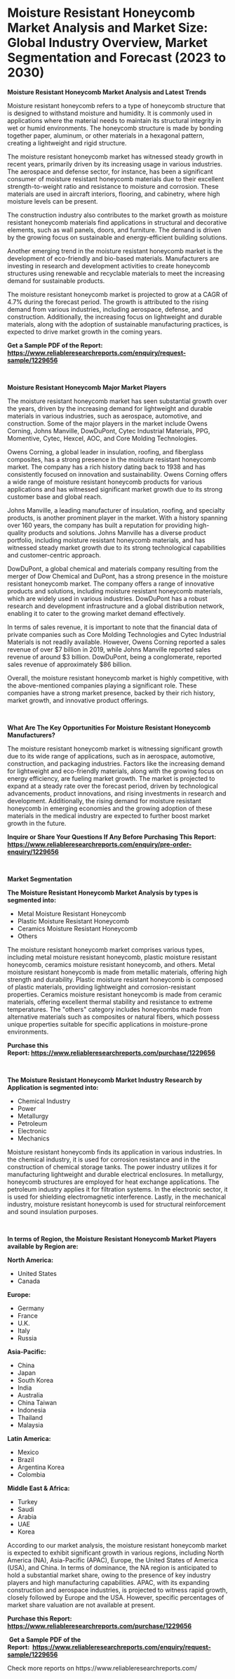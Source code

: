 <p><h1>Moisture Resistant Honeycomb Market Analysis and Market Size: Global Industry Overview, Market Segmentation and Forecast (2023 to 2030)</h1></p><p><strong>Moisture Resistant Honeycomb Market Analysis and Latest Trends</strong></p>
<p><p>Moisture resistant honeycomb refers to a type of honeycomb structure that is designed to withstand moisture and humidity. It is commonly used in applications where the material needs to maintain its structural integrity in wet or humid environments. The honeycomb structure is made by bonding together paper, aluminum, or other materials in a hexagonal pattern, creating a lightweight and rigid structure.</p><p>The moisture resistant honeycomb market has witnessed steady growth in recent years, primarily driven by its increasing usage in various industries. The aerospace and defense sector, for instance, has been a significant consumer of moisture resistant honeycomb materials due to their excellent strength-to-weight ratio and resistance to moisture and corrosion. These materials are used in aircraft interiors, flooring, and cabinetry, where high moisture levels can be present.</p><p>The construction industry also contributes to the market growth as moisture resistant honeycomb materials find applications in structural and decorative elements, such as wall panels, doors, and furniture. The demand is driven by the growing focus on sustainable and energy-efficient building solutions.</p><p>Another emerging trend in the moisture resistant honeycomb market is the development of eco-friendly and bio-based materials. Manufacturers are investing in research and development activities to create honeycomb structures using renewable and recyclable materials to meet the increasing demand for sustainable products.</p><p>The moisture resistant honeycomb market is projected to grow at a CAGR of 4.7% during the forecast period. The growth is attributed to the rising demand from various industries, including aerospace, defense, and construction. Additionally, the increasing focus on lightweight and durable materials, along with the adoption of sustainable manufacturing practices, is expected to drive market growth in the coming years.</p></p>
<p><strong>Get a Sample PDF of the Report:&nbsp; <a href="https://www.reliableresearchreports.com/enquiry/request-sample/1229656">https://www.reliableresearchreports.com/enquiry/request-sample/1229656</a></strong></p>
<p>&nbsp;</p>
<p><strong>Moisture Resistant Honeycomb Major Market Players</strong></p>
<p><p>The moisture resistant honeycomb market has seen substantial growth over the years, driven by the increasing demand for lightweight and durable materials in various industries, such as aerospace, automotive, and construction. Some of the major players in the market include Owens Corning, Johns Manville, DowDuPont, Cytec Industrial Materials, PPG, Momentive, Cytec, Hexcel, AOC, and Core Molding Technologies.</p><p>Owens Corning, a global leader in insulation, roofing, and fiberglass composites, has a strong presence in the moisture resistant honeycomb market. The company has a rich history dating back to 1938 and has consistently focused on innovation and sustainability. Owens Corning offers a wide range of moisture resistant honeycomb products for various applications and has witnessed significant market growth due to its strong customer base and global reach.</p><p>Johns Manville, a leading manufacturer of insulation, roofing, and specialty products, is another prominent player in the market. With a history spanning over 160 years, the company has built a reputation for providing high-quality products and solutions. Johns Manville has a diverse product portfolio, including moisture resistant honeycomb materials, and has witnessed steady market growth due to its strong technological capabilities and customer-centric approach.</p><p>DowDuPont, a global chemical and materials company resulting from the merger of Dow Chemical and DuPont, has a strong presence in the moisture resistant honeycomb market. The company offers a range of innovative products and solutions, including moisture resistant honeycomb materials, which are widely used in various industries. DowDuPont has a robust research and development infrastructure and a global distribution network, enabling it to cater to the growing market demand effectively.</p><p>In terms of sales revenue, it is important to note that the financial data of private companies such as Core Molding Technologies and Cytec Industrial Materials is not readily available. However, Owens Corning reported a sales revenue of over $7 billion in 2019, while Johns Manville reported sales revenue of around $3 billion. DowDuPont, being a conglomerate, reported sales revenue of approximately $86 billion.</p><p>Overall, the moisture resistant honeycomb market is highly competitive, with the above-mentioned companies playing a significant role. These companies have a strong market presence, backed by their rich history, market growth, and innovative product offerings.</p></p>
<p>&nbsp;</p>
<p><strong>What Are The Key Opportunities For Moisture Resistant Honeycomb Manufacturers?</strong></p>
<p><p>The moisture resistant honeycomb market is witnessing significant growth due to its wide range of applications, such as in aerospace, automotive, construction, and packaging industries. Factors like the increasing demand for lightweight and eco-friendly materials, along with the growing focus on energy efficiency, are fueling market growth. The market is projected to expand at a steady rate over the forecast period, driven by technological advancements, product innovations, and rising investments in research and development. Additionally, the rising demand for moisture resistant honeycomb in emerging economies and the growing adoption of these materials in the medical industry are expected to further boost market growth in the future.</p></p>
<p><strong>Inquire or Share Your Questions If Any Before Purchasing This Report: <a href="https://www.reliableresearchreports.com/enquiry/pre-order-enquiry/1229656">https://www.reliableresearchreports.com/enquiry/pre-order-enquiry/1229656</a></strong></p>
<p>&nbsp;</p>
<p><strong>Market Segmentation</strong></p>
<p><strong>The Moisture Resistant Honeycomb Market Analysis by types is segmented into:</strong></p>
<p><ul><li>Metal Moisture Resistant Honeycomb</li><li>Plastic Moisture Resistant Honeycomb</li><li>Ceramics Moisture Resistant Honeycomb</li><li>Others</li></ul></p>
<p><p>The moisture resistant honeycomb market comprises various types, including metal moisture resistant honeycomb, plastic moisture resistant honeycomb, ceramics moisture resistant honeycomb, and others. Metal moisture resistant honeycomb is made from metallic materials, offering high strength and durability. Plastic moisture resistant honeycomb is composed of plastic materials, providing lightweight and corrosion-resistant properties. Ceramics moisture resistant honeycomb is made from ceramic materials, offering excellent thermal stability and resistance to extreme temperatures. The "others" category includes honeycombs made from alternative materials such as composites or natural fibers, which possess unique properties suitable for specific applications in moisture-prone environments.</p></p>
<p><strong>Purchase this Report:&nbsp;<a href="https://www.reliableresearchreports.com/purchase/1229656">https://www.reliableresearchreports.com/purchase/1229656</a></strong></p>
<p>&nbsp;</p>
<p><strong>The Moisture Resistant Honeycomb Market Industry Research by Application is segmented into:</strong></p>
<p><ul><li>Chemical Industry</li><li>Power</li><li>Metallurgy</li><li>Petroleum</li><li>Electronic</li><li>Mechanics</li></ul></p>
<p><p>Moisture resistant honeycomb finds its application in various industries. In the chemical industry, it is used for corrosion resistance and in the construction of chemical storage tanks. The power industry utilizes it for manufacturing lightweight and durable electrical enclosures. In metallurgy, honeycomb structures are employed for heat exchange applications. The petroleum industry applies it for filtration systems. In the electronic sector, it is used for shielding electromagnetic interference. Lastly, in the mechanical industry, moisture resistant honeycomb is used for structural reinforcement and sound insulation purposes.</p></p>
<p>&nbsp;</p>
<p><strong>In terms of Region, the Moisture Resistant Honeycomb Market Players available by Region are:</strong></p>
<p>
    <p> <strong> North America: </strong>
        <ul>
            <li>United States</li>
            <li>Canada</li>
        </ul>
        </p> 
    <p> <strong> Europe: </strong>
        <ul>
            <li>Germany</li>
            <li>France</li>
            <li>U.K.</li>
            <li>Italy</li>
            <li>Russia</li>
        </ul>
        </p> 
    <p> <strong> Asia-Pacific: </strong>
        <ul>
            <li>China</li>
            <li>Japan</li>
            <li>South Korea</li>
            <li>India</li>
            <li>Australia</li>
            <li>China Taiwan</li>
            <li>Indonesia</li>
            <li>Thailand</li>
            <li>Malaysia</li>
        </ul>
        </p> 
    <p> <strong> Latin America: </strong>
        <ul>
            <li>Mexico</li>
            <li>Brazil</li>
            <li>Argentina Korea</li>
            <li>Colombia</li>
        </ul>
        </p> 
    <p> <strong> Middle East & Africa: </strong>
        <ul>
            <li>Turkey</li>
            <li>Saudi</li>
            <li>Arabia</li>
            <li>UAE</li>
            <li>Korea</li>
        </ul>
    </p>
    </p>
<p><p>According to our market analysis, the moisture resistant honeycomb market is expected to exhibit significant growth in various regions, including North America (NA), Asia-Pacific (APAC), Europe, the United States of America (USA), and China. In terms of dominance, the NA region is anticipated to hold a substantial market share, owing to the presence of key industry players and high manufacturing capabilities. APAC, with its expanding construction and aerospace industries, is projected to witness rapid growth, closely followed by Europe and the USA. However, specific percentages of market share valuation are not available at present.</p></p>
<p><strong>Purchase this Report: <a href="https://www.reliableresearchreports.com/purchase/1229656">https://www.reliableresearchreports.com/purchase/1229656</a></strong></p>
<p>&nbsp;<strong>Get a Sample PDF of the Report:&nbsp;&nbsp;<a href="https://www.reliableresearchreports.com/enquiry/request-sample/1229656">https://www.reliableresearchreports.com/enquiry/request-sample/1229656</a></strong></p>
<p><strong></strong></p>
<p>Check more reports on https://www.reliableresearchreports.com/</p>